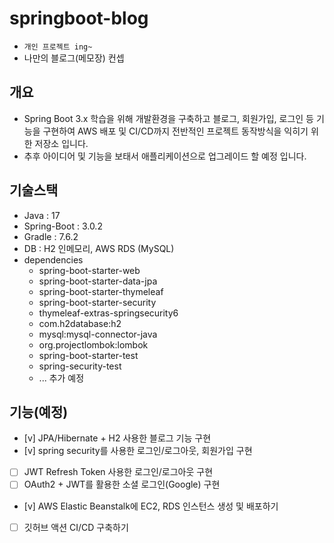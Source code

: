 # springboot-blog
- `개인 프로젝트 ing~`
- 나만의 블로그(메모장) 컨셉

## 개요
- Spring Boot 3.x 학습을 위해 개발환경을 구축하고 블로그, 회원가입, 로그인 등 기능을 구현하여 AWS 배포 및 CI/CD까지 전반적인 프로젝트 동작방식을 익히기 위한 저장소 입니다.
- 추후 아이디어 및 기능을 보태서 애플리케이션으로 업그레이드 할 예정 입니다.

## 기술스택
- Java : 17
- Spring-Boot : 3.0.2
- Gradle : 7.6.2
- DB : H2 인메모리, AWS RDS (MySQL)
- dependencies
  - spring-boot-starter-web
  - spring-boot-starter-data-jpa
  - spring-boot-starter-thymeleaf
  - spring-boot-starter-security
  - thymeleaf-extras-springsecurity6
  - com.h2database:h2
  - mysql:mysql-connector-java
  - org.projectlombok:lombok
  - spring-boot-starter-test
  - spring-security-test
  - ... 추가 예정


## 기능(예정)
 - [v] JPA/Hibernate + H2 사용한 블로그 기능 구현
 - [v] spring security를 사용한 로그인/로그아웃, 회원가입 구현
 - [ ] JWT Refresh Token 사용한 로그인/로그아웃 구현
 - [ ] OAuth2 + JWT를 활용한 소셜 로그인(Google) 구현
 - [v] AWS Elastic Beanstalk에 EC2, RDS 인스턴스 생성 및 배포하기
 - [ ] 깃허브 액션 CI/CD 구축하기

